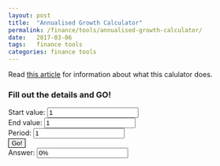 ```yaml
---
layout: post
title:  "Annualised Growth Calculator"
permalink: /finance/tools/annualised-growth-calculator/
date:   2017-03-06
tags:   finance tools
categories: finance tools
---
```


Read [this article](/finance/how-to-calculate-annualised-growth/) for information about what this calulator does.

### Fill out the details and GO!

<div class="list-group" id="input-group" style="width: 290px;">
  <div class="list-group-item">
    <label style="width:100px;">Start value:</label>
    <input type="number" value="1" id="startval" />
  </div>
  <div class="list-group-item">
    <label style="width:100px;">End value:</label>
    <input type="number" value="1" id="endval" />
  </div>
  <div class="list-group-item">
    <label style="width:100px;">Period:</label>
    <input type="number" value="1" id="yearval" />
  </div>
  <div class="list-group-item">
    <button class="btn btn-default pull-right" style="border:solid 1px; margin-right:3px;" onclick="calculate();">Go!</button>
  </div>
  <div class="list-group-item">
    <label style="width:100px;">Answer:</label>
    <input type="text" value="0%" id="growthval" readonly />
  </div>
</div>


<style>
  .input-group[type=number] {
    border:1px solid #aaa;
  }
</style>
<script type="text/javascript">
  function calculate(){
    var startval = parseInt($("#startval").val());
    var endval = parseInt($("#endval").val());
    var yearval = parseInt($("#yearval").val());

    var yearFrac = 1/yearval;
    var growthRate = (endval-startval)/startval;
    var growthval = (Math.pow(growthRate+1, yearFrac)-1)*100;
    var normalised = Math.round(growthval*100)/100;

    $("#growthval").val(normalised.toString() + "%" );
  }
</script>
